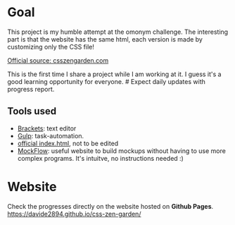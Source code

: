 # Goal
This project is my humble attempt at the omonym challenge. The interesting part is that the website has the same html, each version is made by customizing only the CSS file! 

[Official source: csszengarden.com](http://www.csszengarden.com)

This is the first time I share a project while I am working at it. I guess it's a good learning opportunity for everyone. #
Expect daily updates with progress report.

## Tools used 
* [Brackets](http://brackets.io): text editor
* [Gulp](https://gulpjs.com): task-automation. 
* [official index.html](http://www.csszengarden.com), not to be edited
* [MockFlow](): useful website to build mockups without having to use more complex programs. It's intuitve, no instructions needed :)

# Website 
Check the progresses directly on the website hosted on **Github Pages**. https://davide2894.github.io/css-zen-garden/